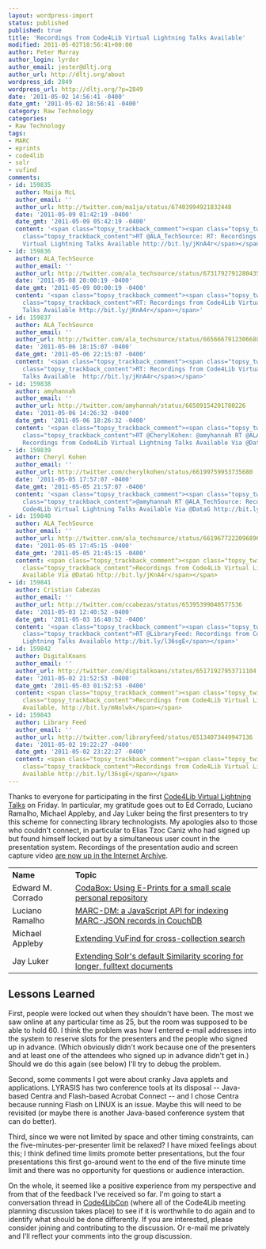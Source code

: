 ```yaml
---
layout: wordpress-import
status: published
published: true
title: 'Recordings from Code4Lib Virtual Lightning Talks Available'
modified: 2011-05-02T18:56:41+00:00
author: Peter Murray
author_login: lyrdor
author_email: jester@dltj.org
author_url: http://dltj.org/about
wordpress_id: 2849
wordpress_url: http://dltj.org/?p=2849
date: '2011-05-02 14:56:41 -0400'
date_gmt: '2011-05-02 18:56:41 -0400'
category: Raw Technology
categories:
- Raw Technology
tags:
- MARC
- eprints
- code4lib
- solr
- vufind
comments:
- id: 159835
  author: Maija McL
  author_email: ''
  author_url: http://twitter.com/ma1ja/status/67403994921832448
  date: '2011-05-09 01:42:19 -0400'
  date_gmt: '2011-05-09 05:42:19 -0400'
  content: '<span class="topsy_trackback_comment"><span class="topsy_twitter_username"><span
    class="topsy_trackback_content">RT @ALA_TechSource: RT: Recordings from Code4Lib
    Virtual Lightning Talks Available http://bit.ly/jKnA4r</span></span>'
- id: 159836
  author: ALA_TechSource
  author_email: ''
  author_url: http://twitter.com/ala_techsource/status/67317927912804352
  date: '2011-05-08 20:00:19 -0400'
  date_gmt: '2011-05-09 00:00:19 -0400'
  content: '<span class="topsy_trackback_comment"><span class="topsy_twitter_username"><span
    class="topsy_trackback_content">RT: Recordings from Code4Lib Virtual Lightning
    Talks Available http://bit.ly/jKnA4r</span></span>'
- id: 159837
  author: ALA_TechSource
  author_email: ''
  author_url: http://twitter.com/ala_techsource/status/66566679123066880
  date: '2011-05-06 18:15:07 -0400'
  date_gmt: '2011-05-06 22:15:07 -0400'
  content: '<span class="topsy_trackback_comment"><span class="topsy_twitter_username"><span
    class="topsy_trackback_content">RT: Recordings from Code4Lib Virtual Lightning
    Talks Available  http://bit.ly/jKnA4r</span></span>'
- id: 159838
  author: amyhannah
  author_email: ''
  author_url: http://twitter.com/amyhannah/status/66509154201780226
  date: '2011-05-06 14:26:32 -0400'
  date_gmt: '2011-05-06 18:26:32 -0400'
  content: '<span class="topsy_trackback_comment"><span class="topsy_twitter_username"><span
    class="topsy_trackback_content">RT @CherylKohen: @amyhannah RT @ALA_TechSource:
    Recordings from Code4Lib Virtual Lightning Talks Available Via @DataG http://bit.ly/jKnA4r</span></span>'
- id: 159839
  author: Cheryl Kohen
  author_email: ''
  author_url: http://twitter.com/cherylkohen/status/66199759953735680
  date: '2011-05-05 17:57:07 -0400'
  date_gmt: '2011-05-05 21:57:07 -0400'
  content: '<span class="topsy_trackback_comment"><span class="topsy_twitter_username"><span
    class="topsy_trackback_content">@amyhannah RT @ALA_TechSource: Recordings from
    Code4Lib Virtual Lightning Talks Available Via @DataG http://bit.ly/jKnA4r</span></span>'
- id: 159840
  author: ALA_TechSource
  author_email: ''
  author_url: http://twitter.com/ala_techsource/status/66196772220968960
  date: '2011-05-05 17:45:15 -0400'
  date_gmt: '2011-05-05 21:45:15 -0400'
  content: <span class="topsy_trackback_comment"><span class="topsy_twitter_username"><span
    class="topsy_trackback_content">Recordings from Code4Lib Virtual Lightning Talks
    Available Via @DataG http://bit.ly/jKnA4r</span></span>
- id: 159841
  author: Cristian Cabezas
  author_email: ''
  author_url: http://twitter.com/ccabezas/status/65395399040577536
  date: '2011-05-03 12:40:52 -0400'
  date_gmt: '2011-05-03 16:40:52 -0400'
  content: '<span class="topsy_trackback_comment"><span class="topsy_twitter_username"><span
    class="topsy_trackback_content">RT @LibraryFeed: Recordings from Code4Lib Virtual
    Lightning Talks Available http://bit.ly/l36sgE</span></span>'
- id: 159842
  author: DigitalKoans
  author_email: ''
  author_url: http://twitter.com/digitalkoans/status/65171927953711104
  date: '2011-05-02 21:52:53 -0400'
  date_gmt: '2011-05-03 01:52:53 -0400'
  content: <span class="topsy_trackback_comment"><span class="topsy_twitter_username"><span
    class="topsy_trackback_content">Recordings from Code4Lib Virtual Lightning Talks
    Available, http://bit.ly/mNolwk</span></span>
- id: 159843
  author: Library Feed
  author_email: ''
  author_url: http://twitter.com/libraryfeed/status/65134073449947136
  date: '2011-05-02 19:22:27 -0400'
  date_gmt: '2011-05-02 23:22:27 -0400'
  content: <span class="topsy_trackback_comment"><span class="topsy_twitter_username"><span
    class="topsy_trackback_content">Recordings from Code4Lib Virtual Lightning Talks
    Available http://bit.ly/l36sgE</span></span>
---
```

<p>Thanks to everyone for participating in the first <a href="http://wiki.code4lib.org/index.php/Virtual_Lightning_Talks" title="Virtual Lightning Talks | Code4Lib">Code4Lib Virtual Lightning Talks</a> on Friday.  In particular, my gratitude goes out to Ed Corrado, Luciano Ramalho, Michael Appleby, and Jay Luker being the first presenters to try this scheme for connecting library technologists.  My apologies also to those who couldn't connect, in particular to Elias Tzoc Caniz who had signed up but found himself locked out by a simultaneous user count in the presentation system.  Recordings of the presentation audio and screen capture video <a href="http://www.archive.org/search.php?query=subject%3A%22Code4Lib%20Virtual%20Lightning%20Talks%22" title="Search for &039;Code4Lib Virtual Lightning Talks&039; in the Internet Archive">are now up in the Internet Archive</a>.</p>
<table>
<tr style="text-align: left;">
<th>Name </th>
<th> Topic
</th>
</tr>
<tr>
<td> Edward M. Corrado  </td>
<td> <a href="http://www.archive.org/details/CodaboxUsingE-printsForASmallScalePersonalRepository" title="Recording of CodaBox: Using E-Prints for a small scale personal repository">CodaBox: Using E-Prints for a small scale personal repository</a>
</td>
</tr>
<tr>
<td> Luciano Ramalho  </td>
<td> <a href="http://www.archive.org/details/Marc-dmAJavascriptApiForIndexingMarc-jsonRecordsInCouchdb" title="Recording of MARC-DM: a JavaScript API for indexing MARC-JSON records in CouchDB">MARC-DM: a JavaScript API for indexing MARC-JSON records in CouchDB</a>
</td>
</tr>
<tr>
<td> Michael Appleby  </td>
<td>  <a href="http://www.archive.org/details/ExtendingVufindForCross-collectionSearch" title="Recording of Extending VuFind for cross-collection search">Extending VuFind for cross-collection search</a>
</td>
</tr>
<tr>
<td> Jay Luker  </td>
<td> <a href="http://www.archive.org/details/ExtendingSolrsDefaultSimilarityScoringForLongerFulltextDocuments" title="Recording of Extending Solr's default Similarity scoring for longer, fulltext documents">Extending Solr's default Similarity scoring for longer, fulltext documents</a></td>
</tr>
</table>
<h2>Lessons Learned</h2>
<p>First, people were locked out when they shouldn't have been.  The most we saw online at any particular time as 25, but the room was supposed to be able to hold 60.  I think the problem was how I entered e-mail addresses into the system to reserve slots for the presenters and the people who signed up in advance.  (Which obviously didn't work because one of the presenters and at least one of the attendees who signed up in advance didn't get in.)  Should we do this again (see below) I'll try to debug the problem.</p>
<p>Second, some comments I got were about cranky Java applets and applications.  LYRASIS has two conference tools at its disposal -- Java-based Centra and Flash-based Acrobat Connect -- and I chose Centra because running Flash on LINUX is an issue.  Maybe this will need to be revisited (or maybe there is another Java-based conference system that can do better).</p>
<p>Third, since we were not limited by space and other timing constraints, can the five-minutes-per-presenter limit be relaxed?  I have mixed feelings about this; I think defined time limits promote better presentations, but the four presentations this first go-around went to the end of the five minute time limit and there was no opportunity for questions or audience interaction.</p>
<p>On the whole, it seemed like a positive experience from my perspective and from that of the feedback I've received so far.  I'm going to start a conversation thread in <a href="http://groups.google.com/group/code4libcon?pli=1" title="code4libcon | Google Groups">Code4LibCon</a> (where all of the Code4Lib meeting planning discussion takes place) to see if it is worthwhile to do again and to identify what should be done differently.  If you are interested, please consider joining and contributing to the discussion.  Or e-mail me privately and I'll reflect your comments into the group discussion.</p>
